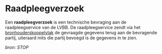 # Raadpleegverzoek

Een **raadpleegverzoek** is een technische bevraging aan de
raadpleegservice van de LVBB. De raadpleegservice zendt via het
[bronhouderskoppelvlak](#begrip-bronhouderskoppelvlak) de gevraagde gegevens terug aan de bevragende partij,
uiteraard mits die partij bevoegd is de gegevens in te zien.

*bron: STOP*
